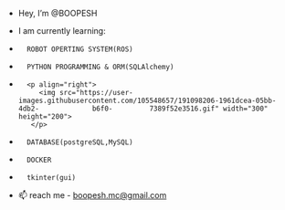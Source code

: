 - Hey, I’m @BOOPESH

-  I am currently learning:
-       ROBOT OPERTING SYSTEM(ROS)
-       PYTHON PROGRAMMING & ORM(SQLAlchemy)
-       <p align="right">
           <img src="https://user-images.githubusercontent.com/105548657/191098206-1961dcea-05bb-4db2-             b6f0-         7389f52e3516.gif" width="300" height="200">
         </p>
-       DATABASE(postgreSQL,MySQL)
-       DOCKER
-       tkinter(gui)


- 📫 reach me - boopesh.mc@gmail.com
<!---
BOOPESH-foxy/BOOPESH-foxy is a ✨ special ✨ repository because its `README.md` (this file) appears on your GitHub profile.
You can click the Preview link to take a look at your changes.
--->
